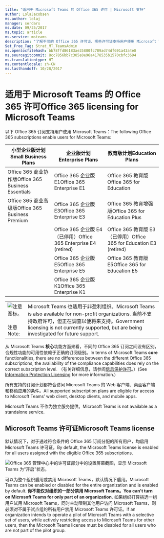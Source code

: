 ```yaml
---
title: "适用于 Microsoft Teams 的 Office 365 许可 | Microsoft 支持"
author: LolaJacobsen
ms.author: lolaj
manager: serdars
ms.date: 09/25/2017
ms.topic: article
ms.service: msteams
description: "了解不同的 Office 365 许可证、哪些许可证支持用户使用 Microsoft Teams 以及如何启用或禁用它。"
Set_Free_Tag: Strat_MT_TeamsAdmin
ms.openlocfilehash: bb78ffd86183ae35800fc709ad74df691a43a4e8
ms.sourcegitcommit: 8cc7856bb7c305e0e96a4178535b1570cbfc3694
ms.translationtype: HT
ms.contentlocale: zh-CN
ms.lasthandoff: 10/28/2017
---
```

<a name="office-365-licensing-for-microsoft-teams"></a><span data-ttu-id="387f1-103">适用于 Microsoft Teams 的 Office 365 许可</span><span class="sxs-lookup"><span data-stu-id="387f1-103">Office 365 licensing for Microsoft Teams</span></span>
========================================

<span data-ttu-id="387f1-104">以下 Office 365 订阅支持用户使用 Microsoft Teams：</span><span class="sxs-lookup"><span data-stu-id="387f1-104">The following Office 365 subscriptions enable users for Microsoft Teams:</span></span>

|<span data-ttu-id="387f1-105">小型企业版计划</span><span class="sxs-lookup"><span data-stu-id="387f1-105">Small Business Plans</span></span>  |<span data-ttu-id="387f1-106">企业版计划</span><span class="sxs-lookup"><span data-stu-id="387f1-106">Enterprise Plans</span></span>  |<span data-ttu-id="387f1-107">教育版计划</span><span class="sxs-lookup"><span data-stu-id="387f1-107">Education Plans</span></span>  |
|---------|---------|---------|
|<span data-ttu-id="387f1-108">Office 365 商业协作版</span><span class="sxs-lookup"><span data-stu-id="387f1-108">Office 365 Business Essentials</span></span>     |<span data-ttu-id="387f1-109">Office 365 企业版 E1</span><span class="sxs-lookup"><span data-stu-id="387f1-109">Office 365 Enterprise E1</span></span>         |<span data-ttu-id="387f1-110">Office 365 教育版</span><span class="sxs-lookup"><span data-stu-id="387f1-110">Office 365 for Education</span></span>         |
|<span data-ttu-id="387f1-111">Office 365 商业高级版</span><span class="sxs-lookup"><span data-stu-id="387f1-111">Office 365 Business Premium</span></span>     |<span data-ttu-id="387f1-112">Office 365 企业版 E3</span><span class="sxs-lookup"><span data-stu-id="387f1-112">Office 365 Enterprise E3</span></span>         |<span data-ttu-id="387f1-113">Office 365 教育增强版</span><span class="sxs-lookup"><span data-stu-id="387f1-113">Office 365 for Education Plus</span></span>         |
|     |<span data-ttu-id="387f1-114">Office 365 企业版 E4（已停用）</span><span class="sxs-lookup"><span data-stu-id="387f1-114">Office 365 Enterprise E4 (retired)</span></span>         |<span data-ttu-id="387f1-115">Office 365 教育版 E3（已停用）</span><span class="sxs-lookup"><span data-stu-id="387f1-115">Office 365 for Education E3 (retired)</span></span>         |
|     |<span data-ttu-id="387f1-116">Office 365 企业版 E5</span><span class="sxs-lookup"><span data-stu-id="387f1-116">Office 365 Enterprise E5</span></span>         |<span data-ttu-id="387f1-117">Office 365 教育版 E5</span><span class="sxs-lookup"><span data-stu-id="387f1-117">Office 365 for Education E5</span></span>   
      |<span data-ttu-id="387f1-118">Office 365 企业版 K1</span><span class="sxs-lookup"><span data-stu-id="387f1-118">Office 365 Enterprise K1</span></span> |  |


|||
|---------|---------|
|![注意图标。](media/Understand_Office_365_Licensing__for_Microsoft_Teams_image1.png)<br></br><span data-ttu-id="387f1-120">注意</span><span class="sxs-lookup"><span data-stu-id="387f1-120">Note:</span></span>     |<span data-ttu-id="387f1-121">Microsoft Teams 也适用于非盈利组织。</span><span class="sxs-lookup"><span data-stu-id="387f1-121">Microsoft Teams is also available for non-profit organizations.</span></span> <span data-ttu-id="387f1-122">当前不支持政府许可，但正在调查以便将来支持。</span><span class="sxs-lookup"><span data-stu-id="387f1-122">Government licensing is not currently supported, but are being investigated for future support.</span></span>         |
        


<span data-ttu-id="387f1-123">从 Microsoft Teams **核心**功能方面来看，不同的 Office 365 订阅之间没有区别，合规性功能的可用性依赖于正确的订阅级别。</span><span class="sxs-lookup"><span data-stu-id="387f1-123">In terms of Microsoft Teams **core** functionalities, there are no differences between the different Office 365 subscriptions, the availability of the compliance capabilities does rely on the correct subscription level.</span></span> <span data-ttu-id="387f1-124">（有关详细信息，请参阅[信息保护许可](https://support.office.com/en-us/article/Plan-for-Office-365-security-and-information-protection-capabilities-3d4ac4a1-3920-4ff9-918f-011f3ce60408)。）</span><span class="sxs-lookup"><span data-stu-id="387f1-124">(See [Information Protection Licensing](https://support.office.com/en-us/article/Plan-for-Office-365-security-and-information-protection-capabilities-3d4ac4a1-3920-4ff9-918f-011f3ce60408) for more information.)</span></span>

<span data-ttu-id="387f1-125">所有支持的订阅计划都符合访问 Microsoft Teams 的 Web 客户端、桌面客户端和移动应用的条件。</span><span class="sxs-lookup"><span data-stu-id="387f1-125">All supported subscription plans are eligible for access to Microsoft Teams’ web client, desktop clients, and mobile apps.</span></span>

<span data-ttu-id="387f1-126">Microsoft Teams 不作为独立服务提供。</span><span class="sxs-lookup"><span data-stu-id="387f1-126">Microsoft Teams is not available as a standalone service.</span></span>

<a name="microsoft-teams-license"></a><span data-ttu-id="387f1-127">Microsoft Teams 许可证</span><span class="sxs-lookup"><span data-stu-id="387f1-127">Microsoft Teams license</span></span>
---------------------

<span data-ttu-id="387f1-128">默认情况下，对于通过符合条件的 Office 365 订阅分配的所有用户，均启用 Microsoft Teams 许可证。</span><span class="sxs-lookup"><span data-stu-id="387f1-128">By default, the Microsoft Teams license is enabled for all users assigned with the eligible Office 365 subscriptions.</span></span>

![Office 365 管理中心中的许可证部分中的设置屏幕截图，显示 Microsoft Teams 为“开启”状态。](media/Understand_Office_365_Licensing__for_Microsoft_Teams_image2.png)

<span data-ttu-id="387f1-130">可以为整个组织启用或禁用 Microsoft Teams，默认情况下启用。</span><span class="sxs-lookup"><span data-stu-id="387f1-130">Microsoft Teams can be enabled or disabled for the entire organization and is enabled by default.</span></span> <span data-ttu-id="387f1-131">**你不能仅对组织的一部分禁用 Microsoft Teams。**</span><span class="sxs-lookup"><span data-stu-id="387f1-131">**You can't turn on Microsoft Teams for only part of an organization.**</span></span> <span data-ttu-id="387f1-132">如果组织打算挑选一组用户试用 Microsoft Teams，同时主动限制其他用户访问 Microsoft Teams，则必须对不属于试点组的所有用户禁用 Microsoft Teams 许可证。</span><span class="sxs-lookup"><span data-stu-id="387f1-132">If an organization intends to operate a pilot of Microsoft Teams with a selective set of users, while actively restricting access to Microsoft Teams for other users, then the Microsoft Teams license must be disabled for all users who are not part of the pilot group.</span></span>
